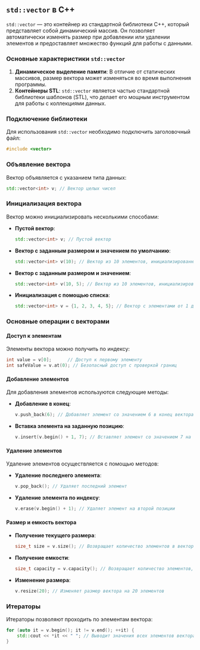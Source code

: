 ## `std::vector` в C++

`std::vector` — это контейнер из стандартной библиотеки C++, который представляет собой динамический массив. Он позволяет автоматически изменять размер при добавлении или удалении элементов и предоставляет множество функций для работы с данными.

### Основные характеристики `std::vector`

1. **Динамическое выделение памяти**: В отличие от статических массивов, размер вектора может изменяться во время выполнения программы.
2. **Контейнеры STL**: `std::vector` является частью стандартной библиотеки шаблонов (STL), что делает его мощным инструментом для работы с коллекциями данных.

### Подключение библиотеки

Для использования `std::vector` необходимо подключить заголовочный файл:

```cpp
#include <vector>
```

### Объявление вектора

Вектор объявляется с указанием типа данных:

```cpp
std::vector<int> v; // Вектор целых чисел
```

### Инициализация вектора

Вектор можно инициализировать несколькими способами:

- **Пустой вектор**:
  ```cpp
  std::vector<int> v; // Пустой вектор
  ```

- **Вектор с заданным размером и значением по умолчанию**:
  ```cpp
  std::vector<int> v(10); // Вектор из 10 элементов, инициализированных нулями
  ```

- **Вектор с заданным размером и значением**:
  ```cpp
  std::vector<int> v(10, 5); // Вектор из 10 элементов, инициализированных значением 5
  ```

- **Инициализация с помощью списка**:
  ```cpp
  std::vector<int> v = {1, 2, 3, 4, 5}; // Вектор с элементами от 1 до 5
  ```

### Основные операции с векторами

#### Доступ к элементам

Элементы вектора можно получить по индексу:

```cpp
int value = v[0];      // Доступ к первому элементу
int safeValue = v.at(0); // Безопасный доступ с проверкой границ
```

#### Добавление элементов

Для добавления элементов используются следующие методы:

- **Добавление в конец**:
  ```cpp
  v.push_back(6); // Добавляет элемент со значением 6 в конец вектора
  ```

- **Вставка элемента на заданную позицию**:
  ```cpp
  v.insert(v.begin() + 1, 7); // Вставляет элемент со значением 7 на вторую позицию
  ```

#### Удаление элементов

Удаление элементов осуществляется с помощью методов:

- **Удаление последнего элемента**:
  ```cpp
  v.pop_back(); // Удаляет последний элемент
  ```

- **Удаление элемента по индексу**:
  ```cpp
  v.erase(v.begin() + 1); // Удаляет элемент на второй позиции
  ```

#### Размер и емкость вектора

- **Получение текущего размера**:
  ```cpp
  size_t size = v.size(); // Возвращает количество элементов в векторе
  ```

- **Получение емкости**:
  ```cpp
  size_t capacity = v.capacity(); // Возвращает количество элементов, которые могут быть размещены без перераспределения памяти
  ```

- **Изменение размера**:
  ```cpp
  v.resize(20); // Изменяет размер вектора на 20 элементов
  ```

### Итераторы

Итераторы позволяют проходить по элементам вектора:

```cpp
for (auto it = v.begin(); it != v.end(); ++it) {
    std::cout << *it << " "; // Выводит значения всех элементов вектора
}
```
